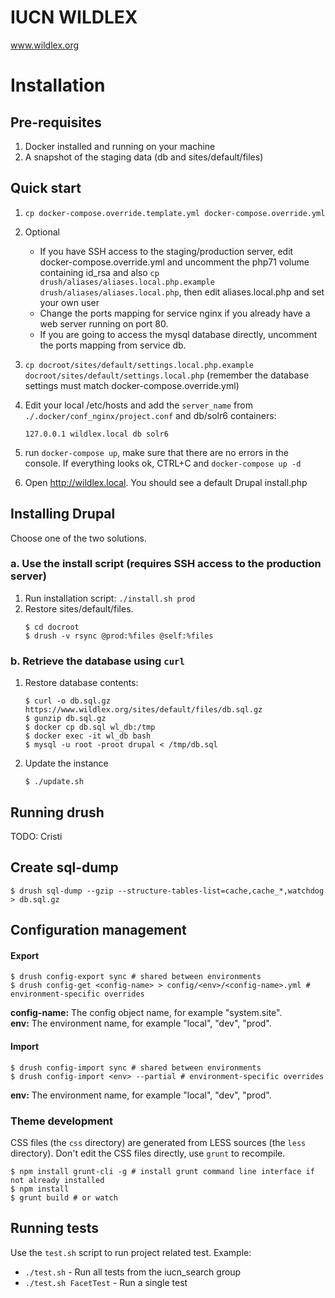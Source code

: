 # IUCN WILDLEX 

www.wildlex.org

# Installation

## Pre-requisites

1. Docker installed and running on your machine
2. A snapshot of the staging data (db and sites/default/files)

## Quick start

1. `cp docker-compose.override.template.yml docker-compose.override.yml`
2. Optional
   * If you have SSH access to the staging/production server, edit docker-compose.override.yml and uncomment the php71 volume containing id_rsa and also `cp drush/aliases/aliases.local.php.example drush/aliases/aliases.local.php`, then edit aliases.local.php and set your own user
   * Change the ports mapping for service nginx if you already have a web server running on port 80.
   * If you are going to access the mysql database directly, uncomment the ports mapping from service db.

3. `cp docroot/sites/default/settings.local.php.example docroot/sites/default/settings.local.php`
(remember the database settings must match docker-compose.override.yml)

4. Edit your local /etc/hosts and add the `server_name` from `./.docker/conf_nginx/project.conf` and db/solr6 containers:

    ```
    127.0.0.1 wildlex.local db solr6
    ```

5. run `docker-compose up`, make sure that there are no errors in the console. If everything looks ok, CTRL+C and `docker-compose up -d`

6. Open http://wildlex.local. You should see a default Drupal install.php

## Installing Drupal
Choose one of the two solutions.

### a. Use the install script (requires SSH access to the production server)
1. Run installation script: ```./install.sh prod```
2. Restore sites/default/files.
    ```
    $ cd docroot
    $ drush -v rsync @prod:%files @self:%files
    ```

### b. Retrieve the database using ```curl```
1. Restore database contents:
    ```
    $ curl -o db.sql.gz https://www.wildlex.org/sites/default/files/db.sql.gz
    $ gunzip db.sql.gz
    $ docker cp db.sql wl_db:/tmp
    $ docker exec -it wl_db bash
    $ mysql -u root -proot drupal < /tmp/db.sql
    ```
2. Update the instance
    ```
    $ ./update.sh
    ```
## Running drush

TODO: Cristi

## Create sql-dump

```
$ drush sql-dump --gzip --structure-tables-list=cache,cache_*,watchdog > db.sql.gz
```

## Configuration management

#### Export

```
$ drush config-export sync # shared between environments
$ drush config-get <config-name> > config/<env>/<config-name>.yml # environment-specific overrides
```

**config-name:** The config object name, for example "system.site".  
**env:** The environment name, for example "local", "dev", "prod".

#### Import

```
$ drush config-import sync # shared between environments
$ drush config-import <env> --partial # environment-specific overrides
```

**env:** The environment name, for example "local", "dev", "prod".

### Theme development

CSS files (the `css` directory) are generated from LESS sources (the `less` directory). Don't edit the CSS files directly, use `grunt` to recompile.

```
$ npm install grunt-cli -g # install grunt command line interface if not already installed
$ npm install
$ grunt build # or watch
```


## Running tests

Use the `test.sh` script to run project related test. Example:

* `./test.sh` - Run all tests from the iucn_search group
* `./test.sh FacetTest` - Run a single test